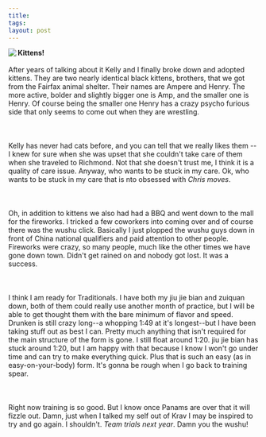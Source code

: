 ```yaml
---
title:  
tags: 
layout: post
---
```

<img src="http://fuzzymonk.com/photos/blog/image/595/kittens.jpg" align="left"/><b>Kittens!</b> <br /><br />After years of talking about it Kelly and I finally broke down and adopted kittens. They are two nearly identical black kittens, brothers, that we got from the Fairfax animal shelter.  Their names are Ampere and Henry.  The more active, bolder and slightly bigger one is Amp, and the smaller one is Henry.  Of course being the smaller one Henry has a crazy psycho furious side that only seems to come out when they are wrestling.   <br /><br /><br /><br />Kelly has never had cats before, and you can tell that we really likes them -- I knew for sure when she was upset that she couldn't take care of them when she traveled to Richmond.  Not that she doesn't trust me, I think it is a quality of care issue.  Anyway, who wants to be stuck in my care.  Ok, who wants to be stuck in my care that is nto obsessed with <i>Chris moves</i>.<br /><br /><br /><br />Oh, in addition to kittens we also had had a BBQ and went down to the mall for the fireworks.  I tricked a few coworkers into coming over and of course there was the wushu click.  Basically I just plopped the wushu guys down in front of China national qualifiers and paid attention to other people.  Fireworks were crazy, so many people, much like the other times we have gone down town.  Didn't get rained on and nobody got lost.  It was a success. <br /><br /><br /><br />I think I am ready for Traditionals.  I have both my jiu jie bian and zuiquan down, both of them could really use another month of practice, but I will be able to get thought them with the bare minimum of flavor and speed.  Drunken is still crazy long--a whopping 1:49 at it's longest--but I have been taking stuff out as best I can.  Pretty much anything that isn't required for the main structure of the form is gone.  I still float around 1:20.  jiu jie bian has stuck around 1:20, but I am happy with that because I know I won't go under time and can try to make everything quick.  Plus that is such an easy (as in easy-on-your-body) form.  It's gonna be rough when I go back to training spear. <br /><br /><br /><br />Right now training is so good. But I know once Panams are over that it will fizzle out.  Damn, just when I talked my self out of Krav I may be inspired to try and go again.  I shouldn't.  <i>Team trials next year</i>.  Damn you the wushu!<br /><br />
